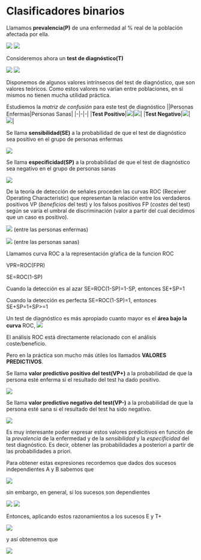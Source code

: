 # Clasificadores binarios

Llamamos **prevalencia(P)** de una enfermedad al % real de la población afectada por ella.

<img src="https://latex.codecogs.com/svg.image?E\equiv{individuoEnfermo}" />
<img src="https://latex.codecogs.com/svg.image?\bar{E}\equiv{individuoSano}" />

Consideremos ahora un **test de diagnóstico(T)**

<img src="https://latex.codecogs.com/svg.image?{T+}\equiv{testPositivo}" />
<img src="https://latex.codecogs.com/svg.image?{T-}\equiv{testNegativo}" />

Disponemos de algunos valores intrínsecos del test de diagnóstico, que son valores teóricos. 
Como estos valores no varían entre poblaciones, en sí mismos no tienen mucha utilidad práctica.

Estudiemos la *matriz de confusión* para este test de diagnóstico
||Personas Enfermas|Personas Sanas|
|-|-|-|
|**Test Positivo**|<img src="https://latex.codecogs.com/svg.image?{VP}\equiv{verdaderoPositivo}" />|<img src="https://latex.codecogs.com/svg.image?{FP}\equiv{falsoPositivo}" />|
|**Test Negativo**|<img src="https://latex.codecogs.com/svg.image?{FN}\equiv{falsoNegativo}" />|<img src="https://latex.codecogs.com/svg.image?{VN}\equiv{verdaderoNegativo}" />|

Se llama **sensibilidad(SE)** a la probabilidad de que el test de diagnóstico sea positivo en el grupo de personas enfermas

<img src="https://latex.codecogs.com/svg.image?{SE}=P(T+/E)" />

Se llama **especificidad(SP)** a la probabilidad de que el test de diagnóstico sea negativo en el grupo de personas sanas

<img src="https://latex.codecogs.com/svg.image?{SP}=P(T-/\bar{E})" />

De la teoría de detección de señales proceden las curvas ROC (Receiver Operating Characteristic) que representan la relación
entre los verdaderos positivos VP (*beneficios* del test) y los falsos positivos FP (*costes* del test) según se varía el umbral
de discriminación (valor a partir del cual decidimos que un caso es positivo).

<img src="https://latex.codecogs.com/svg.image?{VPR}\equiv{proporcionRazonVerdaderosPositivos}" /> (entre las personas enfermas)

<img src="https://latex.codecogs.com/svg.image?{FPR}\equiv{proporcionRazonFalsosPositivos}" /> (entre las personas sanas)

Llamamos curva ROC a la representación gŕafica de la funcion ROC

VPR=ROC(FPR)

SE=ROC(1-SP)

Cuando la detección es al azar SE=ROC(1-SP)=1-SP, entonces SE+SP=1

Cuando la detección es perfecta SE=ROC(1-SP)=1, entonces SE+SP=1+SP>=1

Un test de diagnóstico es más apropiado cuanto mayor es el **área bajo la curva** ROC,
<img src="https://latex.codecogs.com/svg.image?{AUC}\equiv{AreaUnderCurveROC}" />

El análisis ROC está directamente relacionado con el análisis coste/beneficio.

Pero en la práctica son mucho más útiles los llamados **VALORES PREDICTIVOS**.

Se llama **valor predictivo positivo del test(VP+)** a la probabilidad de que la persona esté enferma si el resultado del test ha dado positivo.

<img src="https://latex.codecogs.com/svg.image?{(VP+)}=P(E/{T+})=VP/(VP+FP)" />

Se llama **valor predictivo negativo del test(VP-)** a la probabilidad de que la persona esté sana si el resultado del test ha sido negativo.

<img src="https://latex.codecogs.com/svg.image?{(VP-)}=P(\bar{E}/{T-})=VN/(VN+FN)" />

Es muy interesante poder expresar estos valores predicitivos en función de la *prevalencia* de la enfermedad y de la 
*sensibilidad* y la *especificidad* del test diagnóstico. Es decir, obtener las probabilidades a posteriori a partir de las probabilidades a priori.

Para obtener estas expresiones recordemos que dados dos sucesos independientes A y B sabemos que

<img src="https://latex.codecogs.com/svg.image?P(A\cap{B})={P(A)}\cdot{P(B)}" />

sin embargo, en general, si los sucesos son dependientes

<img src="https://latex.codecogs.com/svg.image?P(A\cap{B})={P(A)}\cdot{P(B/A)}={P(B)}\cdot{P(A/B)}" />
<img src="https://latex.codecogs.com/svg.image?P(A)=P(A\cap{(B\cup{\bar{B}})})=P((A\cap{B})\cup{(A\cap{\bar{B}})})=P(A\cap{B})+P(A\cap{\bar{B}})" />

Entonces, aplicando estos razonamientos a los sucesos E y T+

<img src="https://latex.codecogs.com/svg.image?P(E\cap{T+})={P(T+)}\cdot{P(E/T+)}={[P(E\cap{T+})+P({\bar{E}}\cap{T+})]}\cdot{P(E/T+)}" />

y así obtenemos que

<img src="https://latex.codecogs.com/svg.image?P(E/T+)=\frac{P(E\cap{T+})}{P(E\cap{T+})+P({\bar{E}}\cap{T+})}=\frac{P(E)\cdot{P({T+/E})}}{{P(E)\cdot{P({T+/E})}}+{P({\bar{E}})\cdot{P({T+}/{\bar{E}})}}}" />

